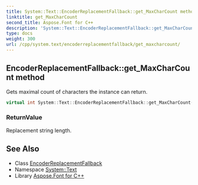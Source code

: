 ```yaml
---
title: System::Text::EncoderReplacementFallback::get_MaxCharCount method
linktitle: get_MaxCharCount
second_title: Aspose.Font for C++
description: 'System::Text::EncoderReplacementFallback::get_MaxCharCount method. Gets maximal count of characters the instance can return in C++.'
type: docs
weight: 300
url: /cpp/system.text/encoderreplacementfallback/get_maxcharcount/
---
```

## EncoderReplacementFallback::get_MaxCharCount method


Gets maximal count of characters the instance can return.

```cpp
virtual int System::Text::EncoderReplacementFallback::get_MaxCharCount() const override
```


### ReturnValue

Replacement string length.

## See Also

* Class [EncoderReplacementFallback](../)
* Namespace [System::Text](../../)
* Library [Aspose.Font for C++](../../../)
